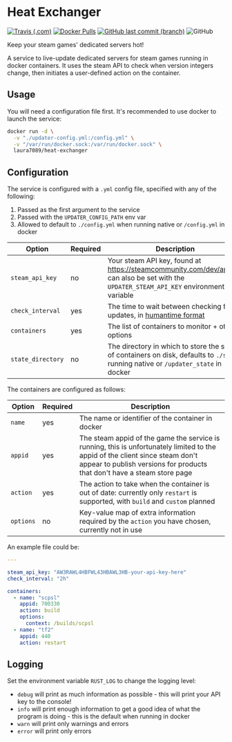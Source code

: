 # Heat Exchanger

<a href="https://travis-ci.com/github/Laura7089/gameserver-docker-updater">![Travis (.com)](https://img.shields.io/travis/com/laura7089/heat-exchanger?style=flat-square)</a>
<a href="https://hub.docker.com/r/laura7089/heat-exchanger">![Docker Pulls](https://img.shields.io/docker/pulls/laura7089/heat-exchanger?style=flat-square)</a>
<a href="https://github.com/Laura7089/heat-exchanger">![GitHub last commit (branch)](https://img.shields.io/github/last-commit/laura7089/heat-exchanger/master?style=flat-square)</a>
![GitHub](https://img.shields.io/github/license/laura7089/heat-exchanger?style=flat-square)

Keep your steam games' dedicated servers hot!

A service to live-update dedicated servers for steam games running in docker containers.
It uses the steam API to check when version integers change, then initiates a user-defined action on the container.

## Usage

You will need a configuration file first.
It's recommended to use docker to launch the service:

```bash
docker run -d \
  -v "./updater-config.yml:/config.yml" \
  -v "/var/run/docker.sock:/var/run/docker.sock" \
  laura7089/heat-exchanger
```

## Configuration

The service is configured with a `.yml` config file, specified with any of the following:

1. Passed as the first argument to the service
2. Passed with the `UPDATER_CONFIG_PATH` env var
3. Allowed to default to `./config.yml` when running native or `/config.yml` in docker

Option | Required | Description
---|---|---
`steam_api_key` | no | Your steam API key, found at https://steamcommunity.com/dev/apikey, can also be set with the `UPDATER_STEAM_API_KEY` environment variable
`check_interval` | yes | The time to wait between checking for updates, in [humantime format](https://docs.rs/humantime/2.0.1/humantime/index.html)
`containers` | yes | The list of containers to monitor + other options
`state_directory` | no | The directory in which to store the state of containers on disk, defaults to `./state` running native or `/updater_state` in docker

The containers are configured as follows:

Option | Required | Description
---|---|---
`name` | yes | The name or identifier of the container in docker
`appid` | yes | The steam appid of the game the service is running, this is unfortunately limited to the appid of the client since steam don't appear to publish versions for products that don't have a steam store page
`action` | yes | The action to take when the container is out of date: currently only `restart` is supported, with `build` and `custom` planned
`options` | no | Key-value map of extra information required by the `action` you have chosen, currently not in use

An example file could be:

```yaml
---

steam_api_key: "AW3RAWL4HBFWL43HBAWL3HB-your-api-key-here"
check_interval: "2h"

containers:
  - name: "scpsl"
    appid: 700330
    action: build
    options:
      context: /builds/scpsl
  - name: "tf2"
    appid: 440
    action: restart
```

## Logging

Set the environment variable `RUST_LOG` to change the logging level:

- `debug` will print as much information as possible - this will print your API key to the console!
- `info` will print enough information to get a good idea of what the program is doing - this is the default when running in docker
- `warn` will print only warnings and errors
- `error` will print only errors
